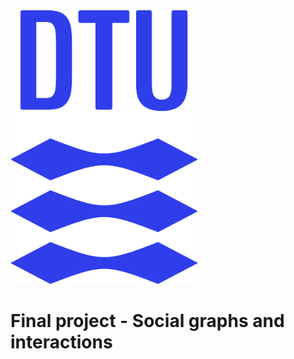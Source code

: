 <img src="DTU_logo.png" alt="Social graphs and interactions - DTU" width="300px"/>

Final project - Social graphs and interactions
=======================================

